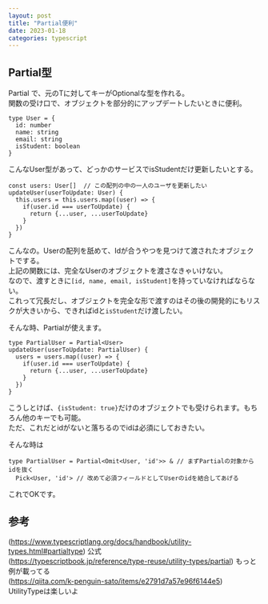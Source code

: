 ```yaml
---
layout: post
title: "Partial便利"
date: 2023-01-18
categories: typescript
---
```


## Partial型

  Partial<T> で、元のTに対してキーがOptionalな型を作れる。  
  関数の受け口で、オブジェクトを部分的にアップデートしたいときに便利。
  
  ```
  type User = {
    id: number
    name: string
    email: string
    isStudent: boolean
  }
  ```
  こんなUser型があって、どっかのサービスでisStudentだけ更新したいとする。
  ```
  const users: User[]  // この配列の中の一人のユーザを更新したい
  updateUser(userToUpdate: User) {
    this.users = this.users.map((user) => {
      if(user.id === userToUpdate) {
        return {...user, ...userToUpdate}
      }
    })
  }
  ```
  こんなの。Userの配列を舐めて、Idが合うやつを見つけて渡されたオブジェクトでする。  
  上記の関数には、完全なUserのオブジェクトを渡さなきゃいけない。  
  なので、渡すときに`[id, name, email, isStudent]`を持っていなければならない。  
  これって冗長だし、オブジェクトを完全な形で渡すのはその後の開発的にもリスクが大きいから、できればidと`isStudent`だけ渡したい。
  
  そんな時、Partialが使えます。
  ```
  type PartialUser = Partial<User>
  updateUser(userToUpdate: PartialUser) {
    users = users.map((user) => {
      if(user.id === userToUpdate) {
        return {...user, ...userToUpdate}
      }
    })
  }
  ```
  こうしとけば、`{isStudent: true}`だけのオブジェクトでも受けられます。もちろん他のキーでも可能。  
  ただ、これだとidがないと落ちるのでidは必須にしておきたい。
  
  そんな時は
  ```
  type PartialUser = Partial<Omit<User, 'id'>> & // まずPartialの対象からidを抜く
    Pick<User, 'id'> // 改めて必須フィールドとしてUserのidを結合してあげる
  ```
  これでOKです。

## 参考
  
  (https://www.typescriptlang.org/docs/handbook/utility-types.html#partialtype) 公式  
  (https://typescriptbook.jp/reference/type-reuse/utility-types/partial) もっと例が載ってる  
  (https://qiita.com/k-penguin-sato/items/e2791d7a57e96f6144e5)　 UtilityTypeは楽しいよ
